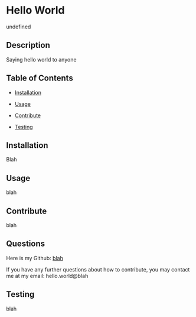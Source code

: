 # Hello World
undefined

## Description

Saying hello world to anyone

## Table of Contents

* [Installation](#installation)

* [Usage](#usage)

* [Contribute](#contribute)

* [Testing](#testing)

## Installation

Blah



## Usage

blah

## Contribute

blah

## Questions

Here is my Github: [blah](https://github.com/blah)

If you have any further questions about how to contribute, you may contact me at my email: hello.world@blah

## Testing

blah

